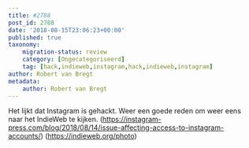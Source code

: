 ```yaml
---
title: #2788
post_id: 2788
date: '2018-08-15T23:06:23+00:00'
published: true
taxonomy:
    migration-status: review
    category: [Ongecategoriseerd]
    tag: [hack,indieweb,instagram,hack,indieweb,instagram]
author: Robert van Bregt
metadata:
    author: Robert van Bregt
---
```

Het lijkt dat Instagram is gehackt. Weer een goede reden om weer eens naar het IndieWeb te kijken. (https://instagram-press.com/blog/2018/08/14/issue-affecting-access-to-instagram-accounts/) (https://indieweb.org/photo)